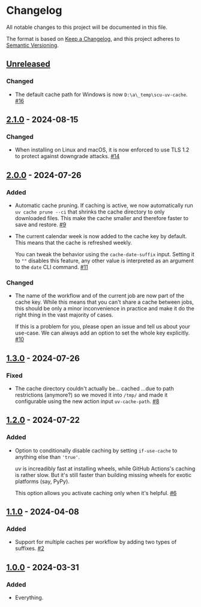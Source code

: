 # Changelog

All notable changes to this project will be documented in this file.

The format is based on [Keep a Changelog](https://keepachangelog.com/en/1.0.0/), and this project adheres to [Semantic Versioning](https://semver.org/spec/v2.0.0.html).


## [Unreleased](https://github.com/hynek/setup-cached-uv/compare/v2.1.0...main)

### Changed

- The default cache path for Windows is now `D:\a\_temp\scu-uv-cache`.
  [#16](https://github.com/hynek/setup-cached-uv/pull/16)


## [2.1.0](https://github.com/hynek/setup-cached-uv/compare/v2.0.0...v2.1.0) - 2024-08-15

### Changed

- When installing on Linux and macOS, it is now enforced to use TLS 1.2 to protect against downgrade attacks.
  [#14](https://github.com/hynek/setup-cached-uv/pull/14)


## [2.0.0](https://github.com/hynek/setup-cached-uv/compare/v1.3.0...v2.0.0) - 2024-07-26

### Added

- Automatic cache pruning.
  If caching is active, we now automatically run `uv cache prune --ci` that shrinks the cache directory to only downloaded files.
  This make the cache smaller and therefore faster to save and restore.
  [#9](https://github.com/hynek/setup-cached-uv/pull/9)

- The current calendar week is now added to the cache key by default.
  This means that the cache is refreshed weekly.

  You can tweak the behavior using the `cache-date-suffix` input.
  Setting it to `""` disables this feature, any other value is interpreted as an argument to the `date` CLI command.
  [#11](https://github.com/hynek/setup-cached-uv/pull/11)


### Changed

- The name of the workflow and of the current job are now part of the cache key.
  While this means that you can't share a cache between jobs, this should be only a minor inconvenience in practice and make it do the right thing in the vast majority of cases.

  If this is a problem for you, please open an issue and tell us about your use-case.
  We can always add an option to set the whole key explicitly.
  [#10](https://github.com/hynek/setup-cached-uv/pull/10)


## [1.3.0](https://github.com/hynek/setup-cached-uv/compare/v1.2.0...v1.3.0) - 2024-07-26

### Fixed

- The cache directory couldn't actually be... cached ...due to path restrictions (anymore?) so we moved it into `/tmp/` and made it configurable using the new action input `uv-cache-path`.
  [#8](https://github.com/hynek/setup-cached-uv/pull/8)


## [1.2.0](https://github.com/hynek/setup-cached-uv/compare/v1.1.0...v1.2.0) - 2024-07-22

### Added

- Option to conditionally disable caching by setting `if-use-cache` to anything else than `'true'`.

  *uv* is increadibly fast at installing wheels, while GitHub Actions's caching is rather slow.
  But it's still faster than building missing wheels for exotic platforms (say, PyPy).

  This option allows you activate caching only when it's helpful.
  [#6](https://github.com/hynek/setup-cached-uv/pull/6)


## [1.1.0](https://github.com/hynek/setup-cached-uv/compare/v1.0.0...v1.1.0) - 2024-04-08

### Added

- Support for multiple caches per workflow by adding two types of suffixes.
  [#2](https://github.com/hynek/setup-cached-uv/pull/2)


## [1.0.0](https://github.com/hynek/setup-cached-uv/tree/v1.0.0) - 2024-03-31

### Added

- Everything.
